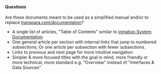 #### Questions
Are these documents meant to be used as a simplified manual and/or to replace [transpara.com/documentation](http://transpara.com/documentation)?

  * A single list of articles, "Table of Contents" similar to [inmation System Documentation](https://inmation.com/wiki/index.php?title=Sysdoc)
  * One general article per section with internal links that jump to numbered subsections; Or one article per subsection with fewer subsections.
  * Links to previous and next page for more intuitive navigation.
  * Simpler & more focused titles with the goal in mind, more friendly or more technical, more standard e.g. "Overview" instead of "Interfaces & Data Sources"
